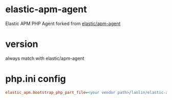 # elastic-apm-agent
Elastic APM PHP Agent forked from [elastic/apm-agent
](https://github.com/elastic/apm-agent-php)

# version
always match with elastic/apm-agent

# php.ini config
```php.ini
elastic_apm.bootstrap_php_part_file=<your vendor path>/lanlin/elastic-apm-agent/src/bootstrap_php_part.php
```
